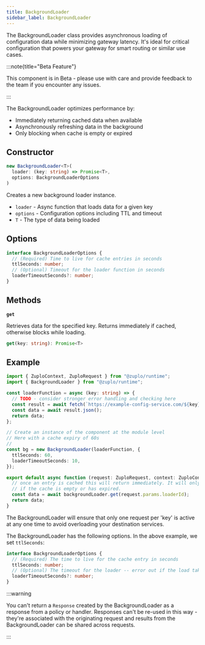 ```yaml
---
title: BackgroundLoader
sidebar_label: BackgroundLoader
---
```


The BackgroundLoader class provides asynchronous loading of configuration data
while minimizing gateway latency. It's ideal for critical configuration that
powers your gateway for smart routing or similar use cases.

:::note{title="Beta Feature"}

This component is in Beta - please use with care and provide feedback to the
team if you encounter any issues.

:::

The BackgroundLoader optimizes performance by:

- Immediately returning cached data when available
- Asynchronously refreshing data in the background
- Only blocking when cache is empty or expired

## Constructor

```ts
new BackgroundLoader<T>(
  loader: (key: string) => Promise<T>,
  options: BackgroundLoaderOptions
)
```

Creates a new background loader instance.

- `loader` - Async function that loads data for a given key
- `options` - Configuration options including TTL and timeout
- `T` - The type of data being loaded

## Options

```ts
interface BackgroundLoaderOptions {
  // (Required) Time to live for cache entries in seconds
  ttlSeconds: number;
  // (Optional) Timeout for the loader function in seconds
  loaderTimeoutSeconds?: number;
}
```

## Methods

**`get`**

Retrieves data for the specified key. Returns immediately if cached, otherwise
blocks while loading.

```ts
get(key: string): Promise<T>
```

## Example

```ts
import { ZuploContext, ZuploRequest } from "@zuplo/runtime";
import { BackgroundLoader } from "@zuplo/runtime";

const loaderFunction = async (key: string) => {
  // TODO - consider stronger error handling and checking here
  const result = await fetch(`https://example-config-service.com/${key}`);
  const data = await result.json();
  return data;
};

// Create an instance of the component at the module level
// Here with a cache expiry of 60s
//
const bg = new BackgroundLoader(loaderFunction, {
  ttlSeconds: 60,
  loaderTimeoutSeconds: 10,
});

export default async function (request: ZuploRequest, context: ZuploContext) {
  // once an entry is cached this will return immediately. It will only block
  // if the cache is empty or has expired.
  const data = await backgroundLoader.get(request.params.loaderId);
  return data;
}
```

The BackgroundLoader will ensure that only one request per 'key' is active at
any one time to avoid overloading your destination services.

The BackgroundLoader has the following options. In the above example, we set
`ttlSeconds`:

```ts
interface BackgroundLoaderOptions {
  // (Required) The time to live for the cache entry in seconds
  ttlSeconds: number;
  // (Optional) The timeout for the loader -- error out if the load takes longer than this. Useful to prevent hanging background requests.
  loaderTimeoutSeconds?: number;
}
```

:::warning

You can't return a `Response` created by the BackgroundLoader as a response from
a policy or handler. Responses can't be re-used in this way - they're associated
with the originating request and results from the BackgroundLoader can be shared
across requests.

:::

